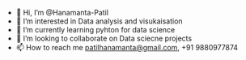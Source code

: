 - 👋 Hi, I’m @Hanamanta-Patil
- 👀 I’m interested in Data analysis and visukaisation 
- 🌱 I’m currently learning pyhton for data science
- 💞️ I’m looking to collaborate on Data sciecne projects 
- 📫 How to reach me patilhanamanta@gmail.com, +91 9880977874

<!---
Hanamanta-Patil/Hanamanta-Patil is a ✨ special ✨ repository because its `README.md` (this file) appears on your GitHub profile.
You can click the Preview link to take a look at your changes.
--->
